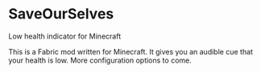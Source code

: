 # SaveOurSelves
Low health indicator for Minecraft

This is a Fabric mod written for Minecraft. It gives you an audible cue that your health is low. More configuration options to come.

